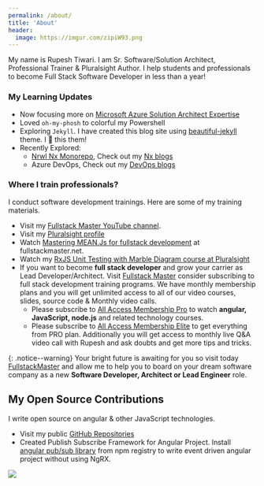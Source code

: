 ```yaml
---
permalink: /about/
title: 'About'
header:
  image: https://imgur.com/zipiW93.png
---
```


My name is Rupesh Tiwari. I am Sr. Software/Solution Architect, Professional Trainer & Pluralsight Author. I help students and professionals to become Full Stack Software Developer in less than a year!

### My Learning Updates

- Now focusing more on [Microsoft Azure Solution Architect Expertise](http://www.rupeshtiwari.com/posts/#azure)
- Loved `oh-my-phosh` to colorful my Powershell
- Exploring `Jekyll`. I have created this blog site using [beautiful-jekyll](https://github.com/daattali/beautiful-jekyll) theme. I 💖 this them!
- Recently Explored:
  - [Nrwl Nx Monorepo](https://nx.dev), Check out my [Nx blogs](https://rupeshtiwari.github.io/tags/#nx)
  - Azure DevOps, Check out my [DevOps blogs](https://rupeshtiwari.github.io/tags/#devops)

### Where I train professionals?

I conduct software development trainings. Here are some of my training materials.

- Visit my [Fullstack Master YouTube channel](https://youtube.com/fullstackmaster).
- Visit my [Pluralsight profile](https://app.pluralsight.com/profile/author/rupesh-tiwari)
- Watch [Mastering MEAN.Js for fullstack development](https://fullstackmaster.net/course/3/mastering-meanjs) at fullstackmaster.net.
- Watch my [RxJS Unit Testing with Marble Diagram course at Pluralsight](https://app.pluralsight.com/library/courses/unit-testing-rxjs-marble-diagrams/table-of-contents)
- If you want to become **full stack developer** and grow your carrier as Lead Developer/Architect. Visit [Fullstack Master](https://www.fullstackmaster.net) consider subscribing to full stack development training programs. We have monthly membership plans and you will get unlimited access to all of our video courses, slides, source code & Monthly video calls.
  - Please subscribe to [All Access Membership Pro](www.fullstackmaster.net/pro) to watch **angular, JavaScript, node.js** and related technology courses.
  - Please subscribe to [All Access Membership Elite](www.fullstackmaster.net/elite) to get everything from PRO plan. Additionally you will get access to monthly live Q&A video call with Rupesh and ask doubts and get more tips and tricks.

{: .notice--warning}
Your bright future is awaiting for you so visit today [FullstackMaster](www.fullstackmaster.net) and allow me to help you to board on your dream software company as a new **Software Developer, Architect or Lead Engineer** role.

## My Open Source Contributions

I write open source on angular & other JavaScript technologies.

- Visit my public [GitHub Repositories](https://github.com/rupeshtiwari?tab=repositories)
- Created Publish Subscribe Framework for Angular Project. Install [angular pub/sub library](https://www.npmjs.com/package/@fsms/angular-pubsub) from npm registry to write event driven angular project without using NgRX.

![](https://imgur.com/a32nUcu.png)

